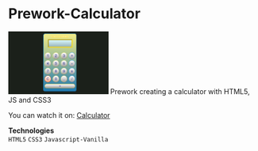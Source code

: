# Prework-Calculator

<img src="/calculadora_img.png"  width="40%" >
Prework creating a calculator with HTML5, JS and CSS3




You can watch it on: [Calculator](https://vaezman.netlify.app/calculadora/calculadora.html)

**Technologies**<br>
`HTML5`
`CSS3`
`Javascript-Vanilla`
